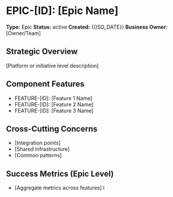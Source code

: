 # EPIC-[ID]: [Epic Name]

**Type:** Epic
**Status:** active
**Created:** {{ISO_DATE}}
**Business Owner:** [Owner/Team]

## Strategic Overview
[Platform or initiative level description]

## Component Features
- FEATURE-[ID]: [Feature 1 Name]
- FEATURE-[ID]: [Feature 2 Name]
- FEATURE-[ID]: [Feature 3 Name]

## Cross-Cutting Concerns
- [Integration points]
- [Shared infrastructure]
- [Common patterns]

## Success Metrics (Epic Level)
- [Aggregate metrics across features]
l